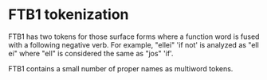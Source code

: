 FTB1 tokenization
=================

FTB1 has two tokens for those surface forms where a function word is fused with a following negative verb.
For example, "ellei" 'if not' is analyzed as "ell ei" where "ell" is considered the same as "jos" 'if'.

FTB1 contains a small number of proper names as multiword tokens.
